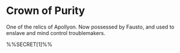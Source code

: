 # Crown of Purity

One of the relics of Apollyon. Now possessed by Fausto, and used to enslave and mind control troublemakers. 

%%SECRET[1]%%